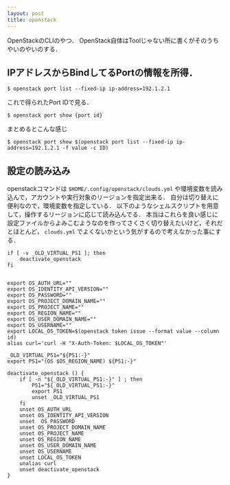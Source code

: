 ```yaml
---
layout: post
title: openstack
---
```


OpenStackのCLIのやつ．
OpenStack自体はToolじゃない所に書くがそのうちやいのやいのする．

## IPアドレスからBindしてるPortの情報を所得．
```
$ openstack port list --fixed-ip ip-address=192.1.2.1
```
これで得られたPort IDで見る．
```
$ openstack port show {port id}
```

まとめるとこんな感じ
```
$ openstack port show $(openstack port list --fixed-ip ip-address=192.1.2.1 -f value -c ID)
```



## 設定の読み込み
openstackコマンドは `$HOME/.config/openstack/clouds.yml` や環境変数を読み込んで，アカウントや実行対象のリージョンを指定出来る．
自分は切り替えに便利なので，環境変数を指定している．
以下のようなシェルスクリプトを用意して，操作するリージョンに応じて読み込んでる．
本当はこれらを良い感じに設定ファイルからよみこむようなのを作ってさくさく切り替えたいけど，それだとほとんど， `clouds.yml` でよくないかという気がするので考えなかった事にする．
```shell
if [ -v _OLD_VIRTUAL_PS1 ]; then
    deactivate_openstack
fi


export OS_AUTH_URL=""
export OS_IDENTITY_API_VERSION=""
export OS_PASSWORD=""
export OS_PROJECT_DOMAIN_NAME=""
export OS_PROJECT_NAME=""
export OS_REGION_NAME=""
export OS_USER_DOMAIN_NAME=""
export OS_USERNAME=""
export LOCAL_OS_TOKEN=$(openstack token issue --format value --column id)
alias curl='curl -H "X-Auth-Token: $LOCAL_OS_TOKEN"'

_OLD_VIRTUAL_PS1="${PS1:-}"
export PS1="(OS $OS_REGION_NAME) ${PS1:-}"

deactivate_openstack () {
    if [ -n "${_OLD_VIRTUAL_PS1:-}" ] ; then
        PS1="${_OLD_VIRTUAL_PS1:-}"
        export PS1
        unset _OLD_VIRTUAL_PS1
    fi
    unset OS_AUTH_URL
    unset OS_IDENTITY_API_VERSION
    unset  OS_PASSWORD
    unset OS_PROJECT_DOMAIN_NAME
    unset OS_PROJECT_NAME
    unset OS_REGION_NAME
    unset OS_USER_DOMAIN_NAME
    unset OS_USERNAME
    unset LOCAL_OS_TOKEN
    unalias curl
    unset deactivate_openstack
}
```
